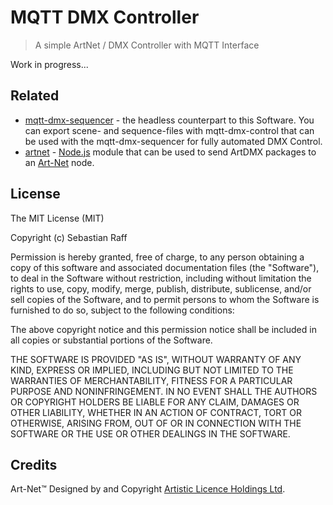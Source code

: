 # MQTT DMX Controller

> A simple ArtNet / DMX Controller with MQTT Interface

Work in progress...


## Related

* [mqtt-dmx-sequencer](https://github.com/hobbyquaker/mqtt-dmx-sequencer) - the headless counterpart to this 
Software. You can export scene- and sequence-files with mqtt-dmx-control that can be used with the mqtt-dmx-sequencer 
for fully automated DMX Control.
* [artnet](https://github.com/hobbyquaker/artnet) - [Node.js](http://nodejs.org) module that can be used to send ArtDMX 
packages to an [Art-Net](http://en.wikipedia.org/wiki/Art-Net) node.


## License

The MIT License (MIT)

Copyright (c) Sebastian Raff 

Permission is hereby granted, free of charge, to any person obtaining a copy
of this software and associated documentation files (the "Software"), to deal
in the Software without restriction, including without limitation the rights
to use, copy, modify, merge, publish, distribute, sublicense, and/or sell
copies of the Software, and to permit persons to whom the Software is
furnished to do so, subject to the following conditions:

The above copyright notice and this permission notice shall be included in all
copies or substantial portions of the Software.

THE SOFTWARE IS PROVIDED "AS IS", WITHOUT WARRANTY OF ANY KIND, EXPRESS OR
IMPLIED, INCLUDING BUT NOT LIMITED TO THE WARRANTIES OF MERCHANTABILITY,
FITNESS FOR A PARTICULAR PURPOSE AND NONINFRINGEMENT. IN NO EVENT SHALL THE
AUTHORS OR COPYRIGHT HOLDERS BE LIABLE FOR ANY CLAIM, DAMAGES OR OTHER
LIABILITY, WHETHER IN AN ACTION OF CONTRACT, TORT OR OTHERWISE, ARISING FROM,
OUT OF OR IN CONNECTION WITH THE SOFTWARE OR THE USE OR OTHER DEALINGS IN THE
SOFTWARE.


## Credits

Art-Net™ Designed by and Copyright [Artistic Licence Holdings Ltd](http://www.artisticlicence.com/).

[mit-badge]: https://img.shields.io/badge/License-MIT-blue.svg?style=flat
[mit-url]: LICENSE
